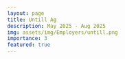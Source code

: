 ```yaml
---
layout: page
title: Untill Ag
description: May 2025 - Aug 2025 
img: assets/img/Employers/untill.png
importance: 3
featured: true 
---
```




